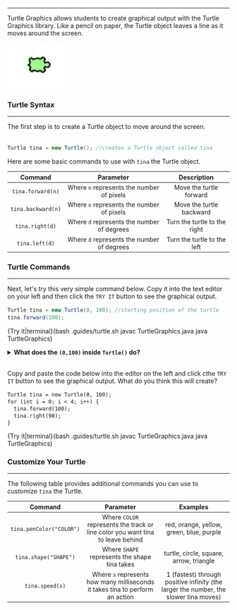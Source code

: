 ----------
Turtle Graphics allows students to create graphical output with the Turtle Graphics library. Like a pencil on paper, the Turtle object leaves a line as it moves around the screen.

![Turtle](.guides/img/Turtle.png)

### Turtle Syntax
---
The first step is to create a Turtle object to move around the screen.

```java

Turtle tina = new Turtle(); //creates a Turtle object called tina

```

Here are some basic commands to use with `tina` the Turtle object.

|Command|Parameter|Description|
|:-----:|:-------:|:---------:|
|`tina.forward(n)`|Where `n` represents the number of pixels|Move the turtle forward|
|`tina.backward(n)`|Where `n` represents the number of pixels|Move the turtle backward|
|`tina.right(d)`|Where `d` represents the number of degrees|Turn the turtle to the right|
|`tina.left(d)`|Where `d` represents the number of degrees|Turn the turtle to the left|

### Turtle Commands
---
Next, let's try this very simple command below. Copy it into the text editor on your left and then click the `TRY IT` button to see the graphical output.

```java
Turtle tina = new Turtle(0, 100); //starting position of the turtle
tina.forward(100);
```

{Try it|terminal}(bash .guides/turtle.sh javac TurtleGraphics.java java TurtleGraphics)

<details><summary> <b>What does the <code>(0,100)</code> inside <code>Turtle()</code> do?</b></summary> This enables you to set the latitude and longitude of <code>tina</code>. In the example, <code>tina</code> starts at 0 pixel latitude and 100 pixels longitude.</details><br>

Copy and paste the code below into the editor on the left and click cthe `TRY IT` button to see the graphical output. What do you think this will create?

```
Turtle tina = new Turtle(0, 100); 
for (int i = 0; i < 4; i++) {
  tina.forward(100);
  tina.right(90);
}
```

{Try it|terminal}(bash .guides/turtle.sh javac TurtleGraphics.java java TurtleGraphics)

### Customize Your Turtle
---
The following table provides additional commands you can use to customize `tina` the Turtle.

|Command|Parameter|Examples|
|:-----:|:-------:|:---------:|
|`tina.penColor("COLOR")`|Where `COLOR` represents the track or line color you want tina to leave behind|red, orange, yellow, green, blue, purple|
|`tina.shape("SHAPE")`|Where `SHAPE` represents the shape tina takes|turtle, circle, square, arrow, triangle|
|`tina.speed(s)`|Where `s` represents how many milliseconds it takes tina to perform an action|1 (fastest) through positive infinity (the larger the number, the slower tina moves)|

